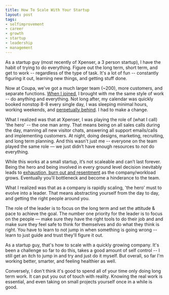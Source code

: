 ```yaml
---
title: How To Scale With Your Startup
layout: post
tags:
- selfimprovement
- career
- growth
- startup
- leadership
- management
---
```


As a startup guy (most recently of Xpenser, a 3 person startup), I have the habit of trying to do everything. Figure out the long term, short term, and get to work -- regardless of the type of task. It's a lot of fun -- constantly figuring it out, learning new things, and getting stuff done.

Now at Coupa, we've got a much larger team (~200), more customers, and separate functions. [When I joined](http://chrisyin.com/2013/04/17/hello-coupa/), I brought with me the same style of work -- do anything and everything. Not long after, my calendar was quickly booked nonstop 8-8 every single day, I was sleeping minimal hours, working weekends, and [perpetually behind](http://www.chrisyin.com/2013/08/27/pretending-to-work/). I had to make a change.

What I realized was that at Xpenser, I was playing the role of (what I call) 'the hero' -- the one man army. That means being on all sales calls during the day, manning all new visitor chats, answering all support emails/calls and implementing customers. At night, doing designs, marketing, recruiting, and long term planning. And this wasn't just me -- everyone on the team played the same role — we just didn’t have enough resources to *not* do everything.

While this works at a small startup, it’s not scaleable and can’t last forever. Being the hero and being involved in every ground level decision inevitably leads to [exhaustion, burn out and resentment](http://www.businessweek.com/articles/2012-04-12/how-to-avoid-burnout-marissa-mayer) as the company/workload grows. Eventually you’ll bottleneck and become a hinderance to the team.

What I realized was that as a company is rapidly scaling, 'the hero' must to evolve into a leader. That means abstracting yourself from the day to day, and getting the right people around you.

The role of the leader is to focus on the long term and set the attitude & pace to achieve the goal. The number one priority for the leader is to focus on the people — make sure they have the right tools to do their job and and make sure they feel safe to think for themselves and do what they think is right. You have to learn to not jump in when something is going wrong -- learn to just guide and trust they'll figure it out.

As a startup guy, that's how to scale with a quickly growing company. It's been a challenge so far to do this, takes a good amount of self control -- I still get an itch to jump in and try and just do it myself. But overall, so far I'm working better, smarter, and feeling healthier as well.

Conversely, I don't think it's good to spend all of your time only doing long term work. It can put you out of touch with reality. Knowing the real work is essential, and even taking on small projects yourself once in a while is good.